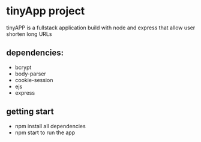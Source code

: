 # tinyApp project
tinyAPP is a fullstack application build with node and express that allow user shorten long URLs

## dependencies:
* bcrypt
* body-parser
* cookie-session
* ejs
* express


## getting start
* npm install all dependencies 
* npm start to run the app
